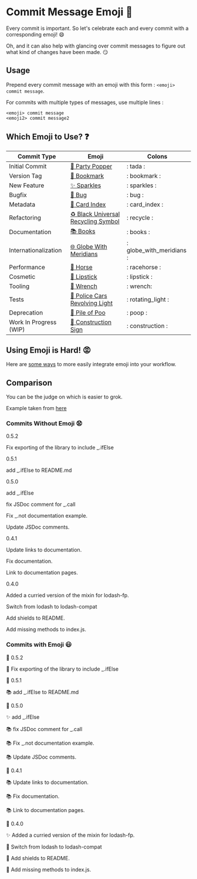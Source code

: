 # Commit Message Emoji 👋

Every commit is important.
So let's celebrate each and every commit with a corresponding emoji! 😄

Oh, and it can also help with glancing over commit messages to figure out
what kind of changes have been made. 😏

## Usage

Prepend every commit message with an emoji with this form :
`<emoji> commit message`.

For commits with multiple types of messages, use multiple lines :
```
<emoji> commit message
<emoji2> commit message2
```

## Which Emoji to Use? ❓

Commit Type | Emoji | Colons
----------  | ----- |  ------
Initial Commit | [🎉 Party Popper](http://emojipedia.org/party-popper/) | : tada :
Version Tag | [🔖 Bookmark](http://emojipedia.org/bookmark/) | : bookmark :
New Feature | [✨ Sparkles](http://emojipedia.org/sparkles/) | : sparkles :
Bugfix | [🐛 Bug](http://emojipedia.org/bug/) | : bug :
Metadata | [📇 Card Index](http://emojipedia.org/card-index/) | : card_index :
Refactoring | [♻️ Black Universal Recycling Symbol](http://emojipedia.org/black-universal-recycling-symbol/) | : recycle :
Documentation | [📚 Books](http://emojipedia.org/books/) | : books :
Internationalization | [🌐 Globe With Meridians](http://emojipedia.org/globe-with-meridians/) | : globe_with_meridians :
Performance | [🐎 Horse](http://emojipedia.org/horse/) | : racehorse :
Cosmetic | [💄 Lipstick](http://emojipedia.org/lipstick/) | : lipstick :
Tooling | [🔧 Wrench](http://emojipedia.org/wrench/) | : wrench:  
Tests | [🚨 Police Cars Revolving Light](http://emojipedia.org/police-cars-revolving-light/) | : rotating_light :
Deprecation | [💩 Pile of Poo](http://emojipedia.org/pile-of-poo/) | : poop :
Work In Progress (WIP) | [🚧 Construction Sign](http://emojipedia.org/construction-sign/) | : construction :

## Using Emoji is Hard! 😡

Here are [some ways](INTEGRATIONS.md) to more easily integrate emoji into your workflow.

## Comparison

You can be the judge on which is easier to grok.

Example taken from [here](https://github.com/dannyfritz/funcdash/commits/master)

### Commits Without Emoji 😧

0.5.2

Fix exporting of the library to include _.ifElse

0.5.1

add _.ifElse to README.md

0.5.0

add _.ifElse

fix JSDoc comment for _.call

Fix _.not documentation example.

Update JSDoc comments.

0.4.1

Update links to documentation.

Fix documentation.

Link to documentation pages.

0.4.0

Added a curried version of the mixin for lodash-fp.

Switch from lodash to lodash-compat

Add shields to README.

Add missing methods to index.js.

### Commits with Emoji 😃

🔖 0.5.2

🐛 Fix exporting of the library to include _.ifElse

🔖 0.5.1

📚 add _.ifElse to README.md

🔖 0.5.0

✨ add _.ifElse

📚 fix JSDoc comment for _.call

📚 Fix _.not documentation example.

📚 Update JSDoc comments.

🔖 0.4.1

📚 Update links to documentation.

📚 Fix documentation.

📚 Link to documentation pages.

🔖 0.4.0

✨ Added a curried version of the mixin for lodash-fp.

📇 Switch from lodash to lodash-compat

📇 Add shields to README.

🐛 Add missing methods to index.js.
